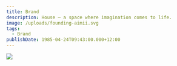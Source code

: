 ```yaml
---
title: Brand
description: House — a space where imagination comes to life.
image: /uploads/founding-aimii.svg
tags:
  - Brand
publishDate: 1985-04-24T09:43:00.000+12:00
---
```

![](/uploads/dali-logo-color.svg)
